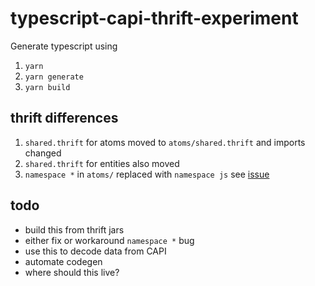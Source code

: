 # typescript-capi-thrift-experiment

Generate typescript using

1. `yarn`
2. `yarn generate`
3. `yarn build`

## thrift differences

1. `shared.thrift` for atoms moved to `atoms/shared.thrift` and imports changed
2. `shared.thrift` for entities also moved
3. `namespace *` in `atoms/` replaced with `namespace js` see [issue](https://github.com/creditkarma/thrift-typescript/issues/119)

## todo

- build this from thrift jars
- either fix or workaround `namespace *` bug
- use this to decode data from CAPI
- automate codegen
- where should this live?
